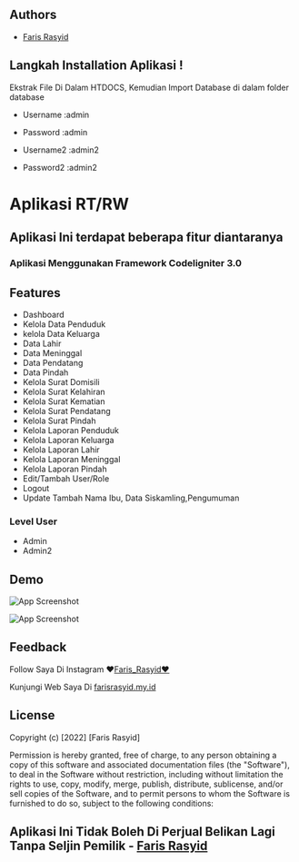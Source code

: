 
## Authors

- [Faris Rasyid](http://farisrasyid.my.id)


## Langkah Installation Aplikasi !

Ekstrak File Di Dalam HTDOCS,
Kemudian Import Database di dalam folder database

- Username :admin
- Password :admin

- Username2 :admin2
- Password2 :admin2
    
# Aplikasi RT/RW

## Aplikasi Ini terdapat beberapa fitur diantaranya
### Aplikasi Menggunakan Framework Codeligniter 3.0




## Features

- Dashboard
- Kelola Data Penduduk
- kelola Data Keluarga
- Data Lahir
- Data Meninggal
- Data Pendatang
- Data Pindah
- Kelola Surat Domisili
- Kelola Surat Kelahiran
- Kelola Surat Kematian
- Kelola Surat Pendatang
- Kelola Surat Pindah
- Kelola Laporan Penduduk
- Kelola Laporan Keluarga
- Kelola Laporan Lahir
- Kelola Laporan Meninggal
- Kelola Laporan Pindah
- Edit/Tambah User/Role
- Logout
- Update Tambah Nama Ibu, Data Siskamling,Pengumuman
### Level User
- Admin
- Admin2



## Demo

![App Screenshot](https://cdn.discordapp.com/attachments/1041961141594759178/1111299268968460358/image.png)

![App Screenshot](https://cdn.discordapp.com/attachments/1041961141594759178/1111300691961593956/image.png)


## Feedback

Follow Saya Di Instagram ❤️[Faris_Rasyid❤️](https://www.instagram.com/_farisrasyid_/)

Kunjungi Web Saya Di [farisrasyid.my.id](https://www.instagram.com/_farisrasyid_/)



## License

Copyright (c) [2022] [Faris Rasyid]

Permission is hereby granted, free of charge, to any person obtaining a copy
of this software and associated documentation files (the "Software"), to deal
in the Software without restriction, including without limitation the rights
to use, copy, modify, merge, publish, distribute, sublicense, and/or sell
copies of the Software, and to permit persons to whom the Software is
furnished to do so, subject to the following conditions:


## Aplikasi Ini Tidak Boleh Di Perjual Belikan Lagi Tanpa SeIjin Pemilik - [Faris Rasyid](http://farisrasyid.my.id)

